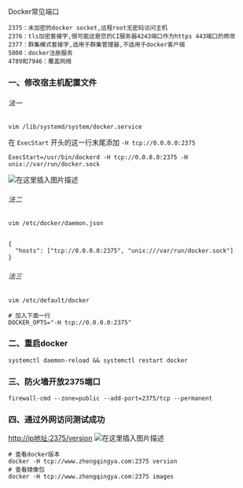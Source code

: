 ﻿Docker常见端口

```
2375：未加密的docker socket,远程root无密码访问主机
2376：tls加密套接字,很可能这是您的CI服务器4243端口作为https 443端口的修改
2377：群集模式套接字,适用于群集管理器,不适用于docker客户端
5000：docker注册服务
4789和7946：覆盖网络
```

### 一、修改宿主机配置文件

###### 法一

```shell
vim /lib/systemd/system/docker.service
```

在 `ExecStart` 开头的这一行末尾添加 `-H tcp://0.0.0.0:2375`

```shell
ExecStart=/usr/bin/dockerd -H tcp://0.0.0.0:2375 -H unix://var/run/docker.sock
```

![在这里插入图片描述](https://img-blog.csdnimg.cn/20190822152957903.png?x-oss-process=image/watermark,type_ZmFuZ3poZW5naGVpdGk,shadow_10,text_aHR0cHM6Ly9ibG9nLmNzZG4ubmV0L3FxXzM4MjI1NTU4,size_16,color_FFFFFF,t_70)

###### 法二

```shell
vim /etc/docker/daemon.json


{
  "hosts": ["tcp://0.0.0.0:2375", "unix:///var/run/docker.sock"]
}
```

###### 法三

```shell
vim /etc/default/docker

# 加入下面一行
DOCKER_OPTS="-H tcp://0.0.0.0:2375"
```

### 二、重启docker

```shell
systemctl daemon-reload && systemctl restart docker
```

### 三、防火墙开放2375端口

```shell
firewall-cmd --zone=public --add-port=2375/tcp --permanent
```

### 四、通过外网访问测试成功

[http://ip地址:2375/version](http://127.0.0.1:2375/version)
![在这里插入图片描述](https://img-blog.csdnimg.cn/20190822154200163.png?x-oss-process=image/watermark,type_ZmFuZ3poZW5naGVpdGk,shadow_10,text_aHR0cHM6Ly9ibG9nLmNzZG4ubmV0L3FxXzM4MjI1NTU4,size_16,color_FFFFFF,t_70)

```shell
# 查看docker版本
docker -H tcp://www.zhengqingya.com:2375 version
# 查看镜像包
docker -H tcp://www.zhengqingya.com:2375 images
```
